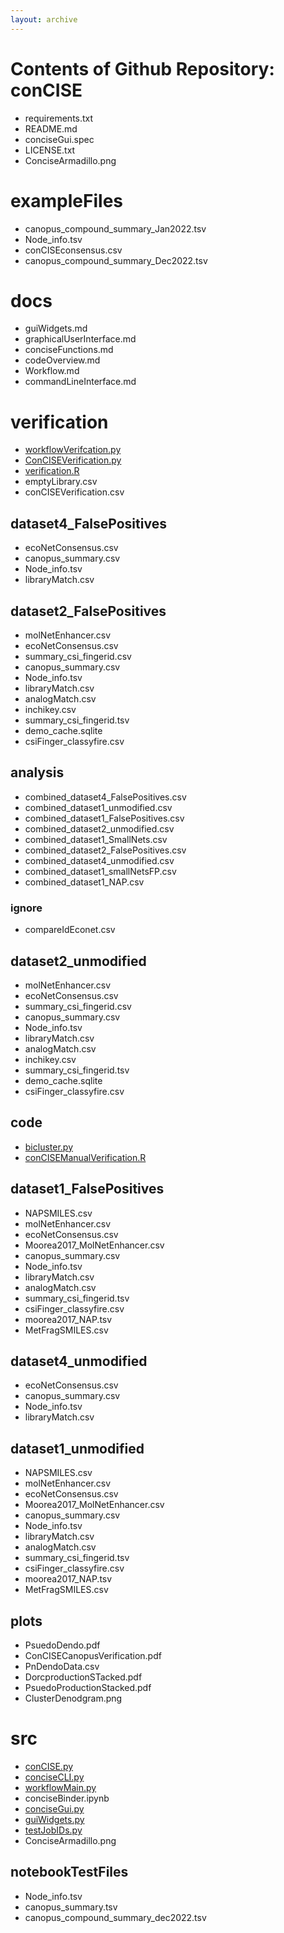 ```yaml
---
layout: archive
---
```

# Contents of Github Repository:  conCISE
- requirements.txt
- README.md
- conciseGui.spec
- LICENSE.txt
- ConciseArmadillo.png
# exampleFiles
- canopus_compound_summary_Jan2022.tsv
- Node_info.tsv
- conCISEconsensus.csv
- canopus_compound_summary_Dec2022.tsv
# docs
- guiWidgets.md
- graphicalUserInterface.md
- conciseFunctions.md
- codeOverview.md
- Workflow.md
- commandLineInterface.md
# verification
- [workflowVerifcation.py](workflowVerifcation.py/)
- [ConCISEVerification.py](ConCISEVerification.py/)
- [verification.R](verification.R/)
- emptyLibrary.csv
- conCISEVerification.csv
## dataset4_FalsePositives
- ecoNetConsensus.csv
- canopus_summary.csv
- Node_info.tsv
- libraryMatch.csv
## dataset2_FalsePositives
- molNetEnhancer.csv
- ecoNetConsensus.csv
- summary_csi_fingerid.csv
- canopus_summary.csv
- Node_info.tsv
- libraryMatch.csv
- analogMatch.csv
- inchikey.csv
- summary_csi_fingerid.tsv
- demo_cache.sqlite
- csiFinger_classyfire.csv
## analysis
- combined_dataset4_FalsePositives.csv
- combined_dataset1_unmodified.csv
- combined_dataset1_FalsePositives.csv
- combined_dataset2_unmodified.csv
- combined_dataset1_SmallNets.csv
- combined_dataset2_FalsePositives.csv
- combined_dataset4_unmodified.csv
- combined_dataset1_smallNetsFP.csv
- combined_dataset1_NAP.csv
### ignore
- compareIdEconet.csv
## dataset2_unmodified
- molNetEnhancer.csv
- ecoNetConsensus.csv
- summary_csi_fingerid.csv
- canopus_summary.csv
- Node_info.tsv
- libraryMatch.csv
- analogMatch.csv
- inchikey.csv
- summary_csi_fingerid.tsv
- demo_cache.sqlite
- csiFinger_classyfire.csv
## code
- [bicluster.py](bicluster.py/)
- [conCISEManualVerification.R](conCISEManualVerification.R/)
## dataset1_FalsePositives
- NAPSMILES.csv
- molNetEnhancer.csv
- ecoNetConsensus.csv
- Moorea2017_MolNetEnhancer.csv
- canopus_summary.csv
- Node_info.tsv
- libraryMatch.csv
- analogMatch.csv
- summary_csi_fingerid.tsv
- csiFinger_classyfire.csv
- moorea2017_NAP.tsv
- MetFragSMILES.csv
## dataset4_unmodified
- ecoNetConsensus.csv
- canopus_summary.csv
- Node_info.tsv
- libraryMatch.csv
## dataset1_unmodified
- NAPSMILES.csv
- molNetEnhancer.csv
- ecoNetConsensus.csv
- Moorea2017_MolNetEnhancer.csv
- canopus_summary.csv
- Node_info.tsv
- libraryMatch.csv
- analogMatch.csv
- summary_csi_fingerid.tsv
- csiFinger_classyfire.csv
- moorea2017_NAP.tsv
- MetFragSMILES.csv
## plots
- PsuedoDendo.pdf
- ConCISECanopusVerification.pdf
- PnDendoData.csv
- DorcproductionSTacked.pdf
- PsuedoProductionStacked.pdf
- ClusterDenodgram.png
# src
- [conCISE.py](conCISE.py/)
- [conciseCLI.py](conciseCLI.py/)
- [workflowMain.py](workflowMain.py/)
- conciseBinder.ipynb
- [conciseGui.py](conciseGui.py/)
- [guiWidgets.py](guiWidgets.py/)
- [testJobIDs.py](testJobIDs.py/)
- ConciseArmadillo.png
## notebookTestFiles
- Node_info.tsv
- canopus_summary.tsv
- canopus_compound_summary_dec2022.tsv
